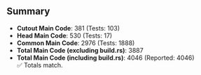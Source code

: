 ## Summary

- **Cutout Main Code**: 381 (Tests: 103)  
- **Head Main Code**: 530 (Tests: 17)  
- **Common Main Code**: 2976 (Tests: 1888)  
- **Total Main Code (excluding build.rs)**: 3887  
- **Total Main Code (including build.rs)**: 4046 (Reported: 4046)  
✅ Totals match.
